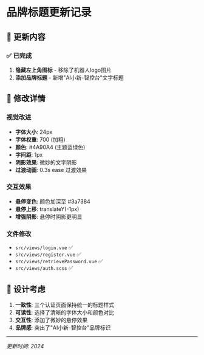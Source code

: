 # 品牌标题更新记录

## 🎯 更新内容

### ✅ 已完成
1. **隐藏左上角图标** - 移除了机器人logo图片
2. **添加品牌标题** - 新增"AI小新-智控台"文字标题

## 📝 修改详情

### 视觉改进
- **字体大小**: 24px
- **字体权重**: 700 (加粗)
- **颜色**: #4A90A4 (主题蓝绿色)
- **字间距**: 1px
- **阴影效果**: 微妙的文字阴影
- **过渡动画**: 0.3s ease 过渡效果

### 交互效果
- **悬停变色**: 颜色加深至 #3a7384
- **悬停上移**: translateY(-1px)
- **增强阴影**: 悬停时阴影更明显

### 文件修改
- `src/views/login.vue` ✅
- `src/views/register.vue` ✅
- `src/views/retrievePassword.vue` ✅
- `src/views/auth.scss` ✅

## 🎨 设计考虑

1. **一致性**: 三个认证页面保持统一的标题样式
2. **可读性**: 选择了清晰的字体大小和颜色对比
3. **交互性**: 添加了微妙的悬停效果
4. **品牌感**: 突出了"AI小新-智控台"品牌标识

---
*更新时间: 2024*

